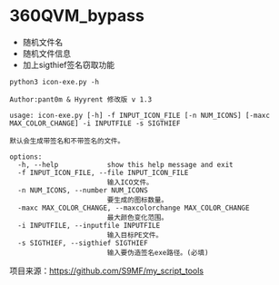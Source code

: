 # 360QVM_bypass
* 随机文件名
* 随机文件信息
* 加上sigthief签名窃取功能

`python3 icon-exe.py -h`
```
Author:pant0m & Hyyrent 修改版 v 1.3

usage: icon-exe.py [-h] -f INPUT_ICON_FILE [-n NUM_ICONS] [-maxc MAX_COLOR_CHANGE] -i INPUTFILE -s SIGTHIEF

默认会生成带签名和不带签名的文件。

options:
  -h, --help            show this help message and exit
  -f INPUT_ICON_FILE, --file INPUT_ICON_FILE
                        输入ICO文件。
  -n NUM_ICONS, --number NUM_ICONS
                        要生成的图标数量。
  -maxc MAX_COLOR_CHANGE, --maxcolorchange MAX_COLOR_CHANGE
                        最大颜色变化范围。
  -i INPUTFILE, --inputfile INPUTFILE
                        输入目标PE文件。
  -s SIGTHIEF, --sigthief SIGTHIEF
                        输入要伪造签名exe路径。(必填)
```

项目来源：https://github.com/S9MF/my_script_tools

